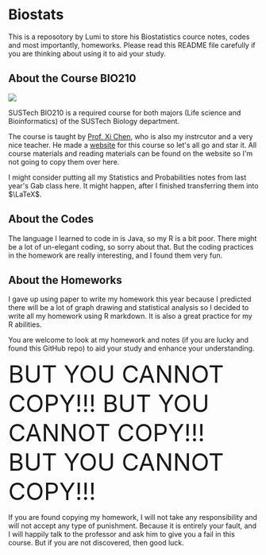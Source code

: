 # Biostats
This is a reposotory by Lumi to store his Biostatistics cource notes, codes and most importantly, homeworks. Please read this README file carefully if you are thinking about using it to aid your study.

## About the Course BIO210
<img src="/extra/homepage.png">

SUSTech BIO210 is a required course for both majors (Life science and Bioinformatics) of the SUSTech Biology department.

The course is taught by [Prof. Xi Chen](https://notarocketscientist.xyz), who is also my instrcutor and a very nice teacher. He made a [website](https://dbrg77.github.io/SUSTech-BIO210/) for this course so let's all go and star it. All course materials and reading materials can be found on the website so I'm not going to copy them over here.

I might consider putting all my Statistics and Probabilities notes from last year's Gab class here. It might happen, after I finished transferring them into $\LaTeX$.

## About the Codes
The language I learned to code in is Java, so my R is a bit poor. There might be a lot of un-elegant coding, so sorry about that. But the coding practices in the homework are really interesting, and I found them very fun.

## About the Homeworks
I gave up using paper to write my homework this year because I predicted there will be a lot of graph drawing and statistical analysis so I decided to write all my homework using R markdown. It is also a great practice for my R abilities. 

You are welcome to look at my homework and notes (if you are lucky and found this GitHub repo) to aid your study and enhance your understanding.

<font size="10">
BUT YOU CANNOT COPY!!!
BUT YOU CANNOT COPY!!!
BUT YOU CANNOT COPY!!!
</font>

If you are found copying my homework, I will not take any responsibility and will not accept any type of punishment. Because it is entirely your fault, and I will happily talk to the professor and ask him to give you a fail in this course. But if you are not discovered, then good luck.